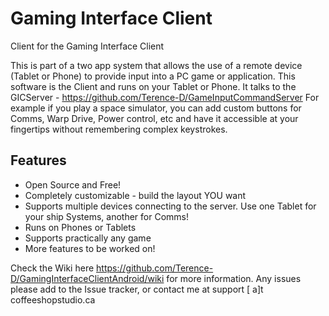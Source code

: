 # Gaming Interface Client
Client for the Gaming Interface Client

This is part of a  two app system that allows the use of a remote device (Tablet or Phone) to provide input into a PC game or application.  This software is the Client and runs on your Tablet or Phone.  It talks to the GICServer - https://github.com/Terence-D/GameInputCommandServer For example if you play a space simulator, you can add custom buttons for Comms, Warp Drive, Power control, etc and have it accessible at your fingertips without remembering complex keystrokes.

## Features
* Open Source and Free!
* Completely customizable - build the layout YOU want
* Supports multiple devices connecting to the server.  Use one Tablet for your ship Systems, another for Comms!
* Runs on Phones or Tablets
* Supports practically any game
* More features to be worked on!

Check the Wiki here https://github.com/Terence-D/GamingInterfaceClientAndroid/wiki for more information.  Any issues please add to the Issue tracker, or contact me at support [ a]t coffeeshopstudio.ca
